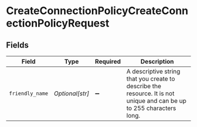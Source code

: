# CreateConnectionPolicyCreateConnectionPolicyRequest


## Fields

| Field                                                                                                                 | Type                                                                                                                  | Required                                                                                                              | Description                                                                                                           |
| --------------------------------------------------------------------------------------------------------------------- | --------------------------------------------------------------------------------------------------------------------- | --------------------------------------------------------------------------------------------------------------------- | --------------------------------------------------------------------------------------------------------------------- |
| `friendly_name`                                                                                                       | *Optional[str]*                                                                                                       | :heavy_minus_sign:                                                                                                    | A descriptive string that you create to describe the resource. It is not unique and can be up to 255 characters long. |
